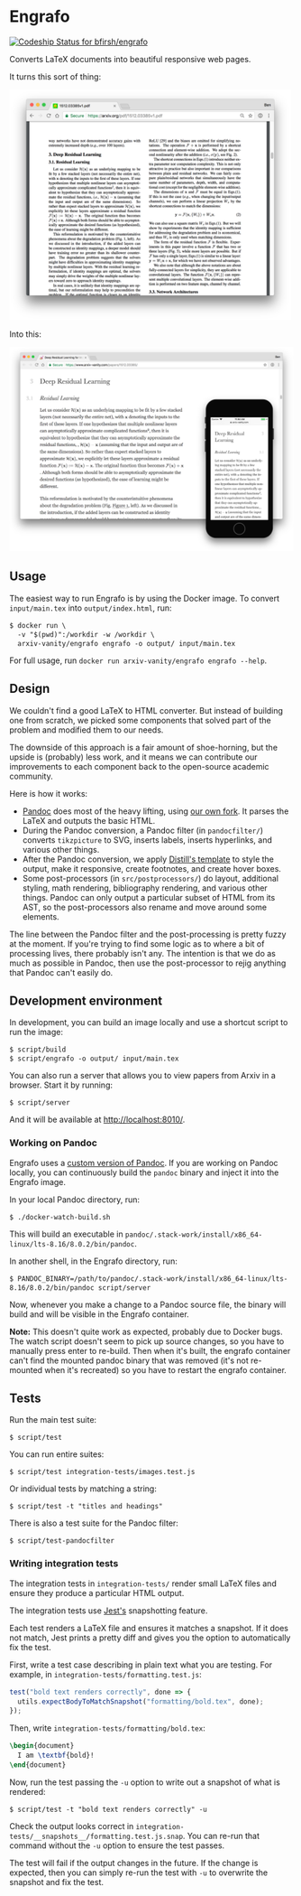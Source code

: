 # Engrafo

[ ![Codeship Status for bfirsh/engrafo](https://app.codeship.com/projects/df36a360-5b2c-0135-2a70-66335668a83b/status?branch=master)](https://app.codeship.com/projects/237445)

Converts LaTeX documents into beautiful responsive web pages.

It turns this sort of thing:

<img src="docs/screenshot-pdf.png" width="500">

Into this:

<img src="docs/screenshot-screens.png">

## Usage

The easiest way to run Engrafo is by using the Docker image. To convert `input/main.tex` into `output/index.html`, run:

    $ docker run \
      -v "$(pwd)":/workdir -w /workdir \
      arxiv-vanity/engrafo engrafo -o output/ input/main.tex

For full usage, run `docker run arxiv-vanity/engrafo engrafo --help`.

## Design

We couldn't find a good LaTeX to HTML converter. But instead of building one from scratch, we picked some components that solved part of the problem and modified them to our needs.

The downside of this approach is a fair amount of shoe-horning, but the upside is (probably) less work, and it means we can contribute our improvements to each component back to the open-source academic community.

Here is how it works:

* [Pandoc](http://pandoc.org/) does most of the heavy lifting, using [our own fork](https://github.com/arxiv-vanity/pandoc). It parses the LaTeX and outputs the basic HTML.
* During the Pandoc conversion, a Pandoc filter (in `pandocfilter/`) converts `tikzpicture` to SVG, inserts labels, inserts hyperlinks, and various other things.
* After the Pandoc conversion, we apply [Distill's template](https://github.com/distillpub/template) to style the output, make it responsive, create footnotes, and create hover boxes.
* Some post-processors (in `src/postprocessors/`) do layout, additional styling, math rendering, bibliography rendering, and various other things. Pandoc can only output a particular subset of HTML from its AST, so the post-processors also rename and move around some elements.

The line between the Pandoc filter and the post-processing is pretty fuzzy at the moment. If you're trying to find some logic as to where a bit of processing lives, there probably isn't any. The intention is that we do as much as possible in Pandoc, then use the post-processor to rejig anything that Pandoc can't easily do.

## Development environment

In development, you can build an image locally and use a shortcut script to run the image:

    $ script/build
    $ script/engrafo -o output/ input/main.tex

You can also run a server that allows you to view papers from Arxiv in a browser. Start it by running:

    $ script/server

And it will be available at [http://localhost:8010/](http://localhost:8010/).

### Working on Pandoc

Engrafo uses a [custom version of Pandoc](https://github.com/arxiv-vanity/pandoc). If you are working on Pandoc locally, you can continuously build the `pandoc` binary and inject it into the Engrafo image.

In your local Pandoc directory, run:

    $ ./docker-watch-build.sh

This will build an executable in `pandoc/.stack-work/install/x86_64-linux/lts-8.16/8.0.2/bin/pandoc`.

In another shell, in the Engrafo directory, run:

    $ PANDOC_BINARY=/path/to/pandoc/.stack-work/install/x86_64-linux/lts-8.16/8.0.2/bin/pandoc script/server

Now, whenever you make a change to a Pandoc source file, the binary will build and will be visible in the Engrafo container.

**Note:** This doesn't quite work as expected, probably due to Docker bugs. The watch script doesn't seem to pick up source changes, so you have to manually press enter to re-build. Then when it's built, the engrafo container can't find the mounted pandoc binary that was removed (it's not re-mounted when it's recreated) so you have to restart the engrafo container.

## Tests

Run the main test suite:

    $ script/test

You can run entire suites:

    $ script/test integration-tests/images.test.js

Or individual tests by matching a string:

    $ script/test -t "titles and headings"

There is also a test suite for the Pandoc filter:

    $ script/test-pandocfilter

### Writing integration tests

The integration tests in `integration-tests/` render small LaTeX files and ensure they produce a particular HTML output.

The integration tests use [Jest's](http://facebook.github.io/jest/) snapshotting feature.

Each test renders a LaTeX file and ensures it matches a snapshot. If it does not match, Jest prints a pretty diff and gives you the option to automatically fix the test.

First, write a test case describing in plain text what you are testing. For example, in `integration-tests/formatting.test.js`:

```javascript
test("bold text renders correctly", done => {
  utils.expectBodyToMatchSnapshot("formatting/bold.tex", done);
});
```

Then, write `integration-tests/formatting/bold.tex`:

```latex
\begin{document}
  I am \textbf{bold}!
\end{document}
```

Now, run the test passing the `-u` option to write out a snapshot of what is rendered:

    $ script/test -t "bold text renders correctly" -u

Check the output looks correct in `integration-tests/__snapshots__/formatting.test.js.snap`. You can re-run that command without the `-u` option to ensure the test passes.

The test will fail if the output changes in the future. If the change is expected, then you can simply re-run the test with `-u` to overwrite the snapshot and fix the test.
